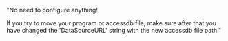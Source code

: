 "No need to configure anything! 

If you try to move your program or accessdb file, make sure after that you have changed the 'DataSourceURL' 
string with the new accessdb file path." 
